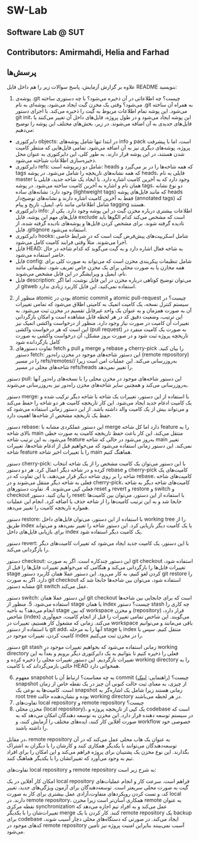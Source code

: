   # SW-Lab
Software Lab @ SUT
---
Contributors: Amirmahdi, Helia and Farhad
---

  
## پرسش‌ها
علاوه بر گزارش آزمایش، پاسخ سوالات زیر را هم داخل فایل README بنویسید:
1. پوشه‌ی .git چیست؟ چه اطلاعاتی در آن ذخیره می‌شود؟ با چه دستوری ساخته می‌شود؟
وقتی یک مخزن گیت ایجاد می‌شود، پوشه‌ای به نام .git به همراه آن ساخته می‌شود. این پوشه تمام اطلاعات مربوط به گیت را ذخیره می‌کند. با اجرای دستور git init، این پوشه ایجاد می‌شود و در طول پروژه، فایل‌های داخل آن تغییر می‌کنند یا فایل‌های جدیدی به آن اضافه می‌شوند. در زیر، بخش‌های مختلف این پوشه را توضیح می‌دهیم:

- دایرکتوری objects: در ابتدا تنها شامل پوشه‌های info و pack است، اما با پیشرفت پروژه، پوشه‌های دیگری نیز به آن اضافه می‌شود. تمامی فایل‌هایی که منتظر کامیت شدن هستند، در این پوشه قرار دارند. به طور کلی، این دایرکتوری به عنوان محل ذخیره‌سازی اطلاعات شناخته می‌شود.
- دایرکتوری refs: شامل دو زیرپوشه است: heads که همه شاخه‌ها را در بر می‌گیرد و tags که همه نشانه‌های تاریخچه را شامل می‌شود. در پوشه heads، فایلی به نام master وجود دارد که به آخرین کامیت اشاره دارد. با ایجاد یک شاخه جدید، فایلی با همان نام و اشاره به آخرین کامیت ساخته می‌شود. در پوشه tags، دو نوع نشانه وجود دارد: نشانه‌های ساده (lightweight tags) که مانند فایل‌های پوشه heads فقط به آخرین کامیت اشاره دارند و نشانه‌های توضیح‌دار (annotated tags) که شامل اطلاعاتی مانند نام، ایمیل، تاریخ و پیام tagging هستند.
- دایرکتوری info: اطلاعات بیشتری درباره مخزن گیت در این پوشه وجود دارد. یکی از فایل‌های مهم این پوشه، فایل exclude است که مشخص می‌کند کدام الگوها باید نادیده گرفته شوند. برای مشخص کردن فایل‌ها و پوشه‌های نادیده گرفته شده، از فایل .gitignore استفاده می‌شود.
- دایرکتوری hooks: شامل اسکریپت‌های پیش‌فرض گیت است که در شرایط خاصی اجرا می‌شوند. مثلاً وقتی فرایند کامیت کامل می‌شود.
- فایل HEAD: به شاخه فعال اشاره دارد و به گیت می‌گوید که کدام شاخه در حال حاضر استفاده می‌شود.
- فایل config: شامل تنظیمات پیکربندی مخزن است که می‌تواند به صورت کلی برای همه مخازن یا به صورت محلی برای یک مخزن خاص تعریف شود. تنظیماتی مانند نام، ایمیل و ویرایشگر در این فایل مشخص می‌شوند.
- فایل description: می‌توان توضیح کوتاهی درباره مخزن در این فایل نوشت، اما اگر از gitweb استفاده نمی‌کنید، این فایل کاربرد زیادی ندارد.

2. منظور از atomic بودن در atomic commit و atomic pull-request چیست؟ در سیستم کنترل نسخه، یک کامیت اتمیک به کامیتی اطلاق می‌شود که تمامی تغییرات آن به صورت همزمان و به عنوان یک واحد غیرقابل تقسیم در مخزن ثبت می‌شود. به این ترتیب، وضعیت دقیق کد در هر لحظه قابل مشاهده است و امکان بازگردانی تغییرات آن کامیت در صورت نیاز وجود دارد.
منظور از درخواست واکشی اتمیک نیز این است که هر درخواست واکشی (pull request) به صورت یک کامیت منفرد در تاریخچه پروژه ثبت شود و در صورت بروز مشکل، آن درخواست واکشی به صورت کامل بازگردانده شود
3. تفاوت دستورهای fetch و pull و merge و rebase و cherry-pick را بیان کنید. دستور fetch: این دستور شاخه‌های موجود در مخزن راه‌دور (remote repository) را در مسیر refs/remotes// به‌روزرسانی می‌کند. این عملیات امن است زیرا شاخه‌های محلی در مسیر refs/heads را تغییر نمی‌دهد.

دستور pull: این دستور شاخه‌های موجود در مخزن محلی را با نسخه‌های راه‌دور آنها به‌روزرسانی می‌کند و همچنین سایر شاخه‌های مخزن راه‌دور نیز به‌روزرسانی می‌شوند.

دستور merge: با استفاده از این دستور، تغییرات یک شاخه با شاخه دیگر ترکیب شده و یک کامیت ادغام جدید ایجاد می‌شود. این کار تاریخچه کامیت هر دو شاخه را حفظ می‌کند و می‌تواند بیش از یک کامیت والد داشته باشد. از این دستور زمانی استفاده می‌شود که حفظ یک تاریخچه مشخص از شاخه‌ها اهمیت دارد.

دستور rebase: این دستور عملکردی مشابه با merge دارد اما کل شاخه feature را به بالای شاخه main منتقل می‌کند. این کار باعث حفظ تاریخچه کامیت به صورت خطی می‌شود. به این ترتیب شاخه feature به‌روز می‌شود در حالی که شاخه main تغییر نمی‌کند. این دستور زمانی استفاده می‌شود که می‌خواهیم قبل از ادغام شاخه‌ها، تغییرات شاخه feature را با تغییرات اخیر شاخه main هماهنگ کنیم.

دستور cherry-pick: با این دستور می‌توان یک کامیت مشخص را از یک شاخه انتخاب کرده و در شاخه دیگر اعمال کرد. هر دو دستور rebase و cherry-pick کامیت‌های یک شاخه را بر روی شاخه دیگر قرار می‌دهند، با این تفاوت که در rebase، کامیت‌های شاخه فعلی به شاخه دیگر منتقل می‌شوند و در cherry-pick، کامیت‌های شاخه دیگر به شاخه فعلی کپی می‌شوند.
4. تفاوت دستورهای reset و revert و restore و switch و checkout را بیان کنید.  دستور reset: با استفاده از این دستور، می‌توان بین کامیت‌ها جابجا شد و به این ترتیب کامیت‌ها را از شاخه حذف یا اضافه کرد. انجام این عملیات همواره تاریخچه کامیت را تغییر می‌دهد.

دستور restore: با استفاده از این دستور، می‌توان فایل‌های داخل working tree را از طریق index یا یک کامیت دیگر بازیابی کرد. این دستور شاخه را تغییر نمی‌دهد و می‌تواند برای بازیابی فایل‌های داخل index یک کامیت دیگر استفاده شود.

دستور revert: با این دستور، یک کامیت جدید ایجاد می‌شود که تغییرات کامیت‌های دیگر را بازگردانی می‌کند.

دستور checkout: این دستور چندکاره است. اگر به صورت git checkout <file> استفاده شود، تغییرات فایل‌ها را بازگردانی می‌کند و هنگامی که می‌خواهیم تغییرات فایل‌ها را قبل از stage کردن لغو کنیم، به کار می‌رود. این دستور عملا همان کاربرد دستور git restore را دارد. اگر به صورت git checkout <branch> استفاده شود، می‌توان بین شاخه‌ها جابجا شد که مشابه دستور git switch عمل می‌کند.

دستور switch: این دستور عملا همان git checkout <branch> است که برای جابجایی بین شاخه‌ها استفاده می‌شود.
5. منظور از stage یا همان index چیست؟ دستور stash چه کاری را انجام می‌دهد؟ 
به ناحیه stage که بین workspace و مخزن (repository) قرار دارد، شاخص (index) می‌گویند. این شاخص تمامی تغییرات را قبل از انجام کامیت، جمع‌آوری می‌کند. زمانی که مشغول کار هستیم، تغییرات در workspace باقی می‌مانند و می‌توانیم با استفاده از دستور git add، آنها را به مرحله stage یا index منتقل کنیم. سپس با کامیت کردن، تغییرات موجود در index را در مخزن ثبت می‌کنیم.

دستور git stash زمانی استفاده می‌شود که بخواهیم تغییرات موجود در working directory فعلی را ذخیره کنیم تا بتوانیم به یک دایرکتوری دیگر برویم و بعداً به این تغییرات بازگردیم. این دستور تغییرات محلی را ذخیره کرده و working directory را به حالتی بازمی‌گرداند که با کامیت HEAD همخوانی دارد.

6. مفهوم snapshot به چه معناست؟ ارتباط آن با commit چیست؟ (راهنمایی: [لینک](https://github.blog/2020-12-17-commits-are-snapshots-not-diffs/)) snapshot از چیزی، به معنای ثبت حالت کنونی آن چیز در یک نقطه خاص از زمان است. کامیت‌ها به نوعی یک snapshot زمانی هستند زیرا شامل یک اشاره‌گر به root tree بوده و نشان‌دهنده حالت working directory در هر لحظه می‌باشند.
7. تفاوت‌های local repository و remote repository چیست؟
8.  مخزن محلی (local repository)، یک کپی از تاریخچه پروژه و codebase است که در سیستم توسعه دهنده قرار دارد. این مخزن به توسعه دهندگان امکان می‌دهد که به صورت آفلاین کار کنند، ایده‌های مختلف را آزمایش کنند، و workflow خصوصی خود را داشته باشند.

در مقابل، remote repository به عنوان یک هاب محلی عمل می‌کند که در آن توسعه‌دهندگان می‌توانند با یکدیگر همکاری کنند و کارشان را با دیگران به اشتراک بگذارند. این نوع مخزن یک پشتیبان برای پروژه فراهم می‌کند و این امکان را برای افراد تیم به وجود می‌آورد که تغییراتشان را با یکدیگر هماهنگ کنند.

تفاوت‌های local repository و remote repository به شرح زیر است:

امکان کار آفلاین در یک local repository فراهم است.
سرعت کار و انجام عملیات‌های گیت به صورت محلی سریعتر است.
توسعه‌دهندگان برای آزمون ویژگی‌های جدید، تغییر کد، و تست کردن رویکردهای متفاوت،آزادی عمل بیشتری برای کار به صورت local دارند.
در remote repository، همکاری آسان‌تر است زیرا مخزن remote به عنوان نقطه مرکزی synchronization عمل می‌کند و به افراد تیم اجازه می‌دهد که تغییرات‌شان را با یکدیگر merge کنند.
کار کردن با یک remote repository یک backup برای codebase ایجاد می‌کند.
در صورتی که دستگاه‌های محلی دچار آسیب شوند، کدهای موجود در remote repository آسیب نمی‌بینند بنابراین امنیت پروژه نیز تأمین می‌شود.

#

</div>
